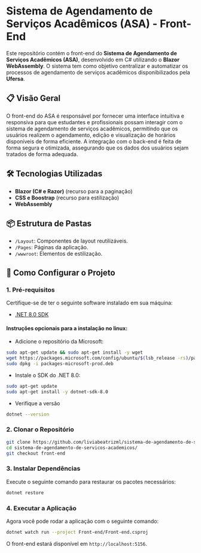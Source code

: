 # Sistema de Agendamento de Serviços Acadêmicos (ASA) - Front-End

Este repositório contém o front-end do **Sistema de Agendamento de Serviços Acadêmicos (ASA)**, desenvolvido em C# utilizando o **Blazor WebAssembly**. O sistema tem como objetivo centralizar e automatizar os processos de agendamento de serviços acadêmicos disponibilizados pela **Ufersa**.

## 📋 Visão Geral

O front-end do ASA é responsável por fornecer uma interface intuitiva e responsiva para que estudantes e profissionais possam interagir com o sistema de agendamento de serviços acadêmicos, permitindo que os usuários realizem o agendamento, edição e visualização de horários disponíveis de forma eficiente. A integração com o back-end é feita de forma segura e otimizada, assegurando que os dados dos usuários sejam tratados de forma adequada.

## 🛠️ Tecnologias Utilizadas

- **Blazor (C# e Razor)** (recurso para a paginação)
- **CSS e Boostrap** (recurso para estilização)
- **WebAssembly**

## 📦 Estrutura de Pastas

- `/Layout`: Componentes de layout reutilizáveis.
- `/Pages`: Páginas da aplicação.
- `/wwwroot`: Elementos de estilização.

## 🚀 Como Configurar o Projeto

### 1. Pré-requisitos

Certifique-se de ter o seguinte software instalado em sua máquina:

- [.NET 8.0 SDK](https://dotnet.microsoft.com/pt-br/download/dotnet/8.0)

#### Instruções opcionais para a instalação no linux:

- Adicione o repositório da Microsoft:
```bash
sudo apt-get update && sudo apt-get install -y wget
wget https://packages.microsoft.com/config/ubuntu/$(lsb_release -rs)/packages-microsoft-prod.deb -O packages-microsoft-prod.deb
sudo dpkg -i packages-microsoft-prod.deb
```
- Instale o SDK do .NET 8.0:
```bash
sudo apt-get update
sudo apt-get install -y dotnet-sdk-8.0
```

- Verifique a versão
```bash
dotnet --version
```

### 2. Clonar o Repositório

```bash
git clone https://github.com/liviabeatrizml/sistema-de-agendamento-de-servicos-academicos.git
cd sistema-de-agendamento-de-servicos-academicos/
git checkout front-end
```

### 3. Instalar Dependências

Execute o seguinte comando para restaurar os pacotes necessários:

```bash
dotnet restore
```

### 4. Executar a Aplicação

Agora você pode rodar a aplicação com o seguinte comando:

```bash
dotnet watch run --project Front-end/Front-end.csproj
```

O front-end estará disponível em `http://localhost:5156`.
